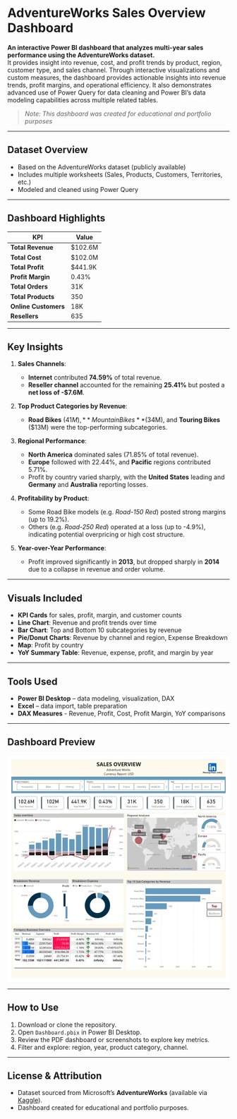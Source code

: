 # AdventureWorks Sales Overview Dashboard

**An interactive Power BI dashboard that analyzes multi-year sales performance using the AdventureWorks dataset.**  
It provides insight into revenue, cost, and profit trends by product, region, customer type, and sales channel.
Through interactive visualizations and custom measures, the dashboard provides actionable insights into revenue trends, profit margins, and operational efficiency. It also demonstrates advanced use of Power Query for data cleaning and Power BI’s data modeling capabilities across multiple related tables.
> *Note: This dashboard was created for educational and portfolio purposes*
---
## Dataset Overview
- Based on the AdventureWorks dataset (publicly available)
- Includes multiple worksheets (Sales, Products, Customers, Territories, etc.)
- Modeled and cleaned using Power Query
  
---

## Dashboard Highlights

| KPI                        | Value        |
|----------------------------|--------------|
| **Total Revenue**          | $102.6M      |
| **Total Cost**             | $102.0M      |
| **Total Profit**           | $441.9K      |
| **Profit Margin**          | 0.43%        |
| **Total Orders**           | 31K          |
| **Total Products**         | 350          |
| **Online Customers**       | 18K          |
| **Resellers**              | 635          |

---

## Key Insights

1. **Sales Channels**:
   - **Internet** contributed **74.59%** of total revenue.
   - **Reseller channel** accounted for the remaining **25.41%** but posted a **net loss of -$7.6M**.

2. **Top Product Categories by Revenue**:
   - **Road Bikes** ($41M), **Mountain Bikes** ($34M), and **Touring Bikes** ($13M) were the top-performing subcategories.

3. **Regional Performance**:
   - **North America** dominated sales (71.85% of total revenue).
   - **Europe** followed with 22.44%, and **Pacific** regions contributed 5.71%.
   - Profit by country varied sharply, with the **United States** leading and **Germany** and **Australia** reporting losses.

4. **Profitability by Product**:
   - Some Road Bike models (e.g. *Road-150 Red*) posted strong margins (up to 19.2%).
   - Others (e.g. *Road-250 Red*) operated at a loss (up to -4.9%), indicating potential overpricing or high cost structure.

5. **Year-over-Year Performance**:
   - Profit improved significantly in **2013**, but dropped sharply in **2014** due to a collapse in revenue and order volume.

---

## Visuals Included

- **KPI Cards** for sales, profit, margin, and customer counts
- **Line Chart**: Revenue and profit trends over time
- **Bar Chart**: Top and Bottom 10 subcategories by revenue
- **Pie/Donut Charts**: Revenue by channel and region, Expense Breakdown
- **Map**: Profit by country
- **YoY Summary Table**: Revenue, expense, profit, and margin by year

---

## Tools Used

- **Power BI Desktop** – data modeling, visualization, DAX
- **Excel** – data import, table preparation
- **DAX Measures** - Revenue, Profit, Cost, Profit Margin, YoY comparisons

---

## Dashboard Preview

![image alt](https://github.com/hoaiphuongpham/sales-overview-analysis/blob/51fd0bb2fd1fdc8c445f2a0e0721ed23571204bb/Screenshot_page01.jpg)

---

## How to Use

1. Download or clone the repository.
2. Open `Dashboard.pbix` in Power BI Desktop.
3. Review the PDF dashboard or screenshots to explore key metrics.
4. Filter and explore: region, year, product category, channel.

---

## License & Attribution

- Dataset sourced from Microsoft’s **AdventureWorks** (available via [Kaggle](https://www.kaggle.com/datasets/algorismus/adventure-works-in-excel-tables)).
- Dashboard created for educational and portfolio purposes.


